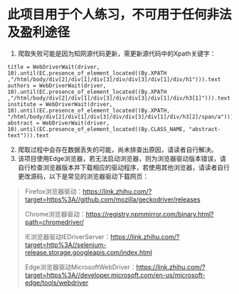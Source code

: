 # 此项目用于个人练习，不可用于任何非法及盈利途径
1. 爬取失败可能是因为知网源代码更新，需更新源代码中的Xpath关键字：
~~~
title = WebDriverWait(driver, 10).until(EC.presence_of_element_located((By.XPATH ,"/html/body/div[2]/div[1]/div[3]/div/div[3]/div[1]/div/h1"))).text
authors = WebDriverWait(driver, 10).until(EC.presence_of_element_located((By.XPATH ,"/html/body/div[2]/div[1]/div[3]/div/div[3]/div[1]/div/h3[1]"))).text
institute = WebDriverWait(driver, 10).until(EC.presence_of_element_located((By.XPATH, "/html/body/div[2]/div[1]/div[3]/div/div[3]/div[1]/div/h3[2]/span/a"))).text
abstract = WebDriverWait(driver, 10).until(EC.presence_of_element_located((By.CLASS_NAME, "abstract-text"))).text
~~~
2. 爬取过程中会存在数据丢失的可能，尚未排查出原因，请读者自行解决。
3. 该项目使用Edge浏览器，若无法启动浏览器，则为浏览器驱动版本错误，请自行检查浏览器版本并下载相应的驱动程序，若使用其他浏览器，请读者自行更改源码，以下是常见的浏览器驱动下载网页：
> Firefox浏览器驱动：https://link.zhihu.com/?target=https%3A//github.com/mozilla/geckodriver/releases
> 
> Chrome浏览器驱动：https://registry.npmmirror.com/binary.html?path=chromedriver/
> 
> IE浏览器驱动IEDriverServer：https://link.zhihu.com/?target=http%3A//selenium-release.storage.googleapis.com/index.html
> 
> Edge浏览器驱动MicrosoftWebDriver：https://link.zhihu.com/?target=https%3A//developer.microsoft.com/en-us/microsoft-edge/tools/webdriver
